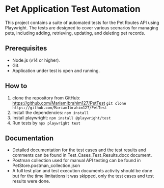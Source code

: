 # Pet Application Test Automation 

This project contains a suite of automated tests for the Pet Routes API using Playwright. The tests are designed to cover various scenarios for managing pets, including adding, retrieving, updating, and deleting pet records.

## Prerequisites

* Node.js (v14 or higher).
* Git.
* Application under test is open and running.

## How to 

1. clone the repository from GitHub: https://github.com/MariamIbrahim127/PetTest
    `git clone https://github.com/MariamIbrahim127/PetTest`
2. Install the dependencies: `npm install`
3. Install playwright: `npm install @playwright/test`
4. Run tests by 
    `npx playwright test`


## Documentation
- Detailed documentation for the test cases and the test results and comments can be found in Test_Cases_Test_Results.docx document.
- Postman collection used for manual API testing can be found in PetStore.postman_collection.json
- A full test plan and test execution documents activity should be done but for the time limitations it was skipped, only the test cases and test results were done.
 
